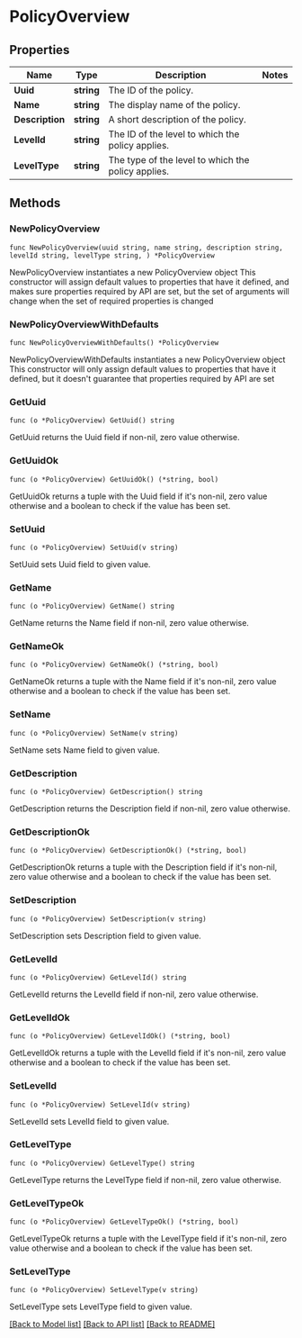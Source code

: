 # PolicyOverview

## Properties

Name | Type | Description | Notes
------------ | ------------- | ------------- | -------------
**Uuid** | **string** | The ID of the policy. | 
**Name** | **string** | The display name of the policy. | 
**Description** | **string** | A short description of the policy. | 
**LevelId** | **string** | The ID of the level to which the policy applies. | 
**LevelType** | **string** | The type of the level to which the policy applies. | 

## Methods

### NewPolicyOverview

`func NewPolicyOverview(uuid string, name string, description string, levelId string, levelType string, ) *PolicyOverview`

NewPolicyOverview instantiates a new PolicyOverview object
This constructor will assign default values to properties that have it defined,
and makes sure properties required by API are set, but the set of arguments
will change when the set of required properties is changed

### NewPolicyOverviewWithDefaults

`func NewPolicyOverviewWithDefaults() *PolicyOverview`

NewPolicyOverviewWithDefaults instantiates a new PolicyOverview object
This constructor will only assign default values to properties that have it defined,
but it doesn't guarantee that properties required by API are set

### GetUuid

`func (o *PolicyOverview) GetUuid() string`

GetUuid returns the Uuid field if non-nil, zero value otherwise.

### GetUuidOk

`func (o *PolicyOverview) GetUuidOk() (*string, bool)`

GetUuidOk returns a tuple with the Uuid field if it's non-nil, zero value otherwise
and a boolean to check if the value has been set.

### SetUuid

`func (o *PolicyOverview) SetUuid(v string)`

SetUuid sets Uuid field to given value.


### GetName

`func (o *PolicyOverview) GetName() string`

GetName returns the Name field if non-nil, zero value otherwise.

### GetNameOk

`func (o *PolicyOverview) GetNameOk() (*string, bool)`

GetNameOk returns a tuple with the Name field if it's non-nil, zero value otherwise
and a boolean to check if the value has been set.

### SetName

`func (o *PolicyOverview) SetName(v string)`

SetName sets Name field to given value.


### GetDescription

`func (o *PolicyOverview) GetDescription() string`

GetDescription returns the Description field if non-nil, zero value otherwise.

### GetDescriptionOk

`func (o *PolicyOverview) GetDescriptionOk() (*string, bool)`

GetDescriptionOk returns a tuple with the Description field if it's non-nil, zero value otherwise
and a boolean to check if the value has been set.

### SetDescription

`func (o *PolicyOverview) SetDescription(v string)`

SetDescription sets Description field to given value.


### GetLevelId

`func (o *PolicyOverview) GetLevelId() string`

GetLevelId returns the LevelId field if non-nil, zero value otherwise.

### GetLevelIdOk

`func (o *PolicyOverview) GetLevelIdOk() (*string, bool)`

GetLevelIdOk returns a tuple with the LevelId field if it's non-nil, zero value otherwise
and a boolean to check if the value has been set.

### SetLevelId

`func (o *PolicyOverview) SetLevelId(v string)`

SetLevelId sets LevelId field to given value.


### GetLevelType

`func (o *PolicyOverview) GetLevelType() string`

GetLevelType returns the LevelType field if non-nil, zero value otherwise.

### GetLevelTypeOk

`func (o *PolicyOverview) GetLevelTypeOk() (*string, bool)`

GetLevelTypeOk returns a tuple with the LevelType field if it's non-nil, zero value otherwise
and a boolean to check if the value has been set.

### SetLevelType

`func (o *PolicyOverview) SetLevelType(v string)`

SetLevelType sets LevelType field to given value.



[[Back to Model list]](../README.md#documentation-for-models) [[Back to API list]](../README.md#documentation-for-api-endpoints) [[Back to README]](../README.md)


